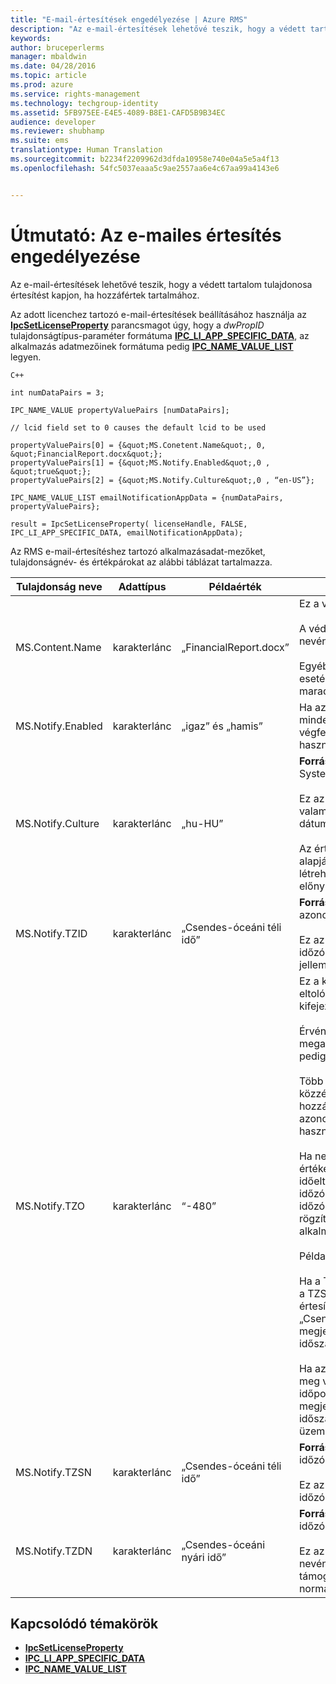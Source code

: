 ```yaml
---
title: "E-mail-értesítések engedélyezése | Azure RMS"
description: "Az e-mail-értesítések lehetővé teszik, hogy a védett tartalom tulajdonosa értesítést kapjon, ha hozzáfértek tartalmához."
keywords: 
author: bruceperlerms
manager: mbaldwin
ms.date: 04/28/2016
ms.topic: article
ms.prod: azure
ms.service: rights-management
ms.technology: techgroup-identity
ms.assetid: 5FB975EE-E4E5-4089-B8E1-CAFD5B9B34EC
audience: developer
ms.reviewer: shubhamp
ms.suite: ems
translationtype: Human Translation
ms.sourcegitcommit: b2234f2209962d3dfda10958e740e04a5e5a4f13
ms.openlocfilehash: 54fc5037eaaa5c9ae2557aa6e4c67aa99a4143e6


---
```


# Útmutató: Az e-mailes értesítés engedélyezése

Az e-mail-értesítések lehetővé teszik, hogy a védett tartalom tulajdonosa értesítést kapjon, ha hozzáfértek tartalmához.

Az adott licenchez tartozó e-mail-értesítések beállításához használja az [**IpcSetLicenseProperty**](/rights-management/sdk/2.1/api/win/functions#msipc_ipcsetlicenseproperty) parancsmagot úgy, hogy a *dwPropID* tulajdonságtípus-paraméter formátuma [**IPC\_LI\_APP\_SPECIFIC\_DATA**](/rights-management/sdk/2.1/api/win/License%20property%20types#msipc_license_property_types_IPC_LI_APP_SPECIFIC_DATA), az alkalmazás adatmezőinek formátuma pedig [**IPC\_NAME\_VALUE\_LIST**](/rights-management/sdk/2.1/api/win/structures#msipc_ipc_name_value_list) legyen.

    C++

    int numDataPairs = 3;

    IPC_NAME_VALUE propertyValuePairs [numDataPairs];

    // lcid field set to 0 causes the default lcid to be used

    propertyValuePairs[0] = {&quot;MS.Conetent.Name&quot;, 0, &quot;FinancialReport.docx&quot;};
    propertyValuePairs[1] = {&quot;MS.Notify.Enabled&quot;,0 , &quot;true&quot;};
    propertyValuePairs[2] = {&quot;MS.Notify.Culture&quot;,0 , “en-US”};

    IPC_NAME_VALUE_LIST emailNotificationAppData = {numDataPairs, propertyValuePairs};

    result = IpcSetLicenseProperty( licenseHandle, FALSE, IPC_LI_APP_SPECIFIC_DATA, emailNotificationAppData);
        

Az RMS e-mail-értesítéshez tartozó alkalmazásadat-mezőket, tulajdonságnév- és értékpárokat az alábbi táblázat tartalmazza.


|Tulajdonság neve | Adattípus | Példaérték | Megjegyzések |
|--------------|-----------|---------------|-------|
|MS.Content.Name|karakterlánc|„FinancialReport.docx”|Ez a védett tartalomhoz társított azonosító.<br><br> A védett fájlok esetében ennek az értéknek a fájl nevének kell lennie, útvonaladatok nélkül.<br><br> Egyéb típusú tartalmak (például e-mail-üzenetek) esetében ez lehet az e-mail tárgya, vagy üresen is maradhat.|
|MS.Notify.Enabled|karakterlánc|„igaz” és „hamis”|Ha az érték „igaz”, a közzétételi licenc tulajdonosa minden alkalommal e-mail-értesítést kap, ha valaki egy végfelhasználói licenc beszerzéséhez megkísérli használni azt.|
|MS.Notify.Culture|karakterlánc|„hu-HU”| **Forrás:** System.Globalization.CultureInfo.CurrentUICulture.Name <br><br>Ez az érték az értesítő e-mail honosított nyelvét, valamint az e-mail-üzenetben használatos dátum-/időbeállítást és számformázást határozza meg.<br><br>Az értéket annak a gépnek a felhasználói beállításai alapján kell megadni, amelyen a közzétételi licencet létrehozták, vagy a közzétételi licenc tulajdonosának előnyben részesített kulturális környezete alapján.|
|MS.Notify.TZID|karakterlánc|„Csendes-óceáni téli idő”|**Forrás:** TimeZoneInfo.Local.Id – Windows-időzóna azonosítója.<br><br>Ez az érték a Microsoft Windows operációs rendszer időzóna-azonosítója, amely az adott időzóna és annak jellemzői leírására használatos.|
|MS.Notify.TZO|karakterlánc|“-480”|Ez a közzétételi licenc tulajdonosának időzóna-eltolódása az UTC szerinti időhöz képest, percben kifejezve.<br><br>Érvényes TZID-érték megadásakor a rendszer az általa megadott időzóna-eltolódást használja, ez az érték pedig figyelmen kívül lesz hagyva.<br><br>Több mint valószínű, hogy azok a nem Windows-alapú közzétételi platformok, amelyek nem rendelkeznek hozzáféréssel a Windows operációs rendszer időzóna-azonosítóinak értékeit tartalmazó listához, ezt az értéket használják.<br><br>Ha nem áll rendelkezésre TZID-érték, a rendszer ezt az értéket használja az értesítési üzenetekben alkalmazott időeltolódás kiszámításához, a TZSN-értéket pedig az időzóna nevének megjelenítéséhez használja (az időzóna értékétől függetlenül). Ezzel az időzóna értéke rögzített lesz, és azokban az esetekben, ahol alkalmazható, a nyári időszámítás szerint nem frissül.<br><br>Példa:<br><br>Ha a TXID értéke nincs megadva, a TZ0 értéke „-420”, a TZSN értéke pedig „Csendes-óceáni nyári idő”, az értesítési e-mailben megjelenített összes érték a „Csendes-óceáni nyári idő” szerint lesz beállítva és megjelenítve, még abban az esetben is, ha a nyári időszámítás aktuálisan már nincs használatban.<br><br>Ha azonban a TZSN és a TZDN mellett a TZID értéke is meg van adva, az értesítési e-mailben megadott időpontok annak megfelelően lesznek beállítva és megjelenítve, hogy a dátumnak és az időnek Nyári időszámítás szerinti vagy Téli időszámítás szerinti üzemmódban kell-e megjelennie.|
|MS.Notify.TZSN|karakterlánc|„Csendes-óceáni téli idő”|**Forrás:** TimeZoneInfo.Local.StandardName – Téli időzóna neve.<br><br>Ez az érték az adott időzóna szabványos időzónanevének honosított neve.|
|MS.Notify.TZDN|karakterlánc|„Csendes-óceáni nyári idő”|**Forrás:** TimeZoneInfo.Local.DaylightName – Nyári időzóna neve.<br><br>Ez az érték az adott időzóna nyári időszámítás szerinti nevének honosított neve. Ha az adott időzóna nem támogatja a nyári időszámítást, ez megegyezhet a normál névvel.|

## Kapcsolódó témakörök

* [**IpcSetLicenseProperty**](/rights-management/sdk/2.1/api/win/functions#msipc_ipcsetlicenseproperty)
* [**IPC\_LI\_APP\_SPECIFIC\_DATA**](/rights-management/sdk/2.1/api/win/License%20property%20types#msipc_license_property_types_IPC_LI_APP_SPECIFIC_DATA)
* [**IPC\_NAME\_VALUE\_LIST**](/rights-management/sdk/2.1/api/win/structures#msipc_ipc_name_value_list)
 

 



<!--HONumber=Jul16_HO3-->


